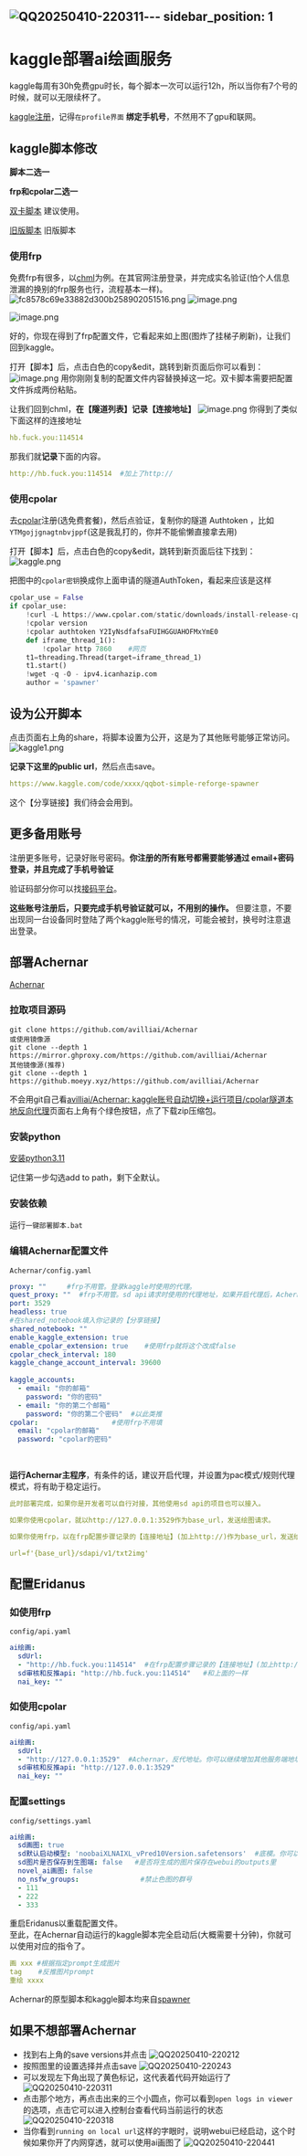 ![QQ20250410-220311](https://github.com/user-attachments/assets/f82e603c-862a-4c1f-9ceb-0f8afcf70c59)---
sidebar_position: 1
---
# kaggle部署ai绘画服务
kaggle每周有30h免费gpu时长，每个脚本一次可以运行12h，所以当你有7个号的时候，就可以无限续杯了。

[kaggle注册](https://www.kaggle.com/code/spawnerqwq/qqbot-simple-reforge-spawner)，记得`在profile界面`  **绑定手机号**，不然用不了gpu和联网。
## kaggle脚本修改
**脚本二选一**

**frp和cpolar二选一**

[双卡脚本](https://www.kaggle.com/code/spawnerqwq/qqbot-simple-reforge-spawner) 建议使用。

[旧版脚本](https://www.kaggle.com/code/lzrea06/qqbot-simple-reforge-spawner-bfef6d) 旧版脚本
### 使用frp
免费frp有很多，以[chml](https://panel.chmlfrp.cn/tunnelm/manage)为例。在其官网注册登录，并完成实名验证(怕个人信息泄漏的换别的frp服务也行，流程基本一样)。
![fc8578c69e33882d300b258902051516.png](https://raw.githubusercontent.com/avilliai/imgBed/master/images/fc8578c69e33882d300b258902051516.png)
![image.png](https://raw.githubusercontent.com/avilliai/imgBed/master/images/20250126101517.png)

![image.png](https://raw.githubusercontent.com/avilliai/imgBed/master/images/20250126101914.png)

好的，你现在得到了frp配置文件，它看起来如上图(图炸了挂梯子刷新)，让我们回到kaggle。

打开【脚本】后，点击白色的copy&edit，跳转到新页面后你可以看到：  
![image.png](https://raw.githubusercontent.com/avilliai/imgBed/master/images/20250126102141.png)
用你刚刚复制的配置文件内容替换掉这一坨。双卡脚本需要把配置文件拆成两份粘贴。

让我们回到chml，**在【隧道列表】记录【连接地址】**
![image.png](https://raw.githubusercontent.com/avilliai/imgBed/master/images/20250126102449.png)
你得到了类似下面这样的连接地址
```yaml
hb.fuck.you:114514 
```
那我们就**记录**下面的内容。
```yaml
http://hb.fuck.you:114514  #加上了http://
```
### 使用cpolar
去[cpolar](https://dashboard.cpolar.com/get-started)注册(选免费套餐)，然后点验证，复制你的隧道 Authtoken ，比如`YTMgojjgnagtnbvjppf`(这是我乱打的，你并不能偷懒直接拿去用)

打开【脚本】后，点击白色的copy&edit，跳转到新页面后往下找到：
![kaggle.png](https://raw.githubusercontent.com/avilliai/imgBed/master/images/kaggle.png)

把图中的`cpolar密钥`换成你上面申请的隧道AuthToken，看起来应该是这样
```python  
cpolar_use = False
if cpolar_use:
    !curl -L https://www.cpolar.com/static/downloads/install-release-cpolar.sh | sudo bash
    !cpolar version
    !cpolar authtoken Y2IyNsdfafsaFUIHGGUAHOFMxYmE0
    def iframe_thread_1():
        !cpolar http 7860    #网页
    t1=threading.Thread(target=iframe_thread_1)
    t1.start()
    !wget -q -O - ipv4.icanhazip.com
    author = 'spawner'
```  
## 设为公开脚本
点击页面右上角的share，将脚本设置为公开，这是为了其他账号能够正常访问。  
![kaggle1.png](https://raw.githubusercontent.com/avilliai/imgBed/master/images/kaggle1.png)

**记录下这里的public url**，然后点击save。
```yaml  
https://www.kaggle.com/code/xxxx/qqbot-simple-reforge-spawner  
```  
这个【分享链接】我们待会会用到。
## 更多备用账号
注册更多账号，记录好账号密码。**你注册的所有账号都需要能够通过 email+密码 登录，并且完成了手机号验证**

验证码部分你可以找[接码平台](https://sms-activate.guru/en/email-activations)。

**这些账号注册后，只要完成手机号验证就可以，不用别的操作。** 但要注意，不要出现同一台设备同时登陆了两个kaggle账号的情况，可能会被封，换号时注意退出登录。
## 部署Achernar
[Achernar](https://github.com/avilliai/Achernar)

### 拉取项目源码
```
git clone https://github.com/avilliai/Achernar
或使用镜像源  
git clone --depth 1 https://mirror.ghproxy.com/https://github.com/avilliai/Achernar
其他镜像源(推荐)  
git clone --depth 1 https://github.moeyy.xyz/https://github.com/avilliai/Achernar
```
不会用git自己看[avilliai/Achernar: kaggle账号自动切换+运行项目/cpolar隧道本地反向代理](https://github.com/avilliai/Achernar)页面右上角有个绿色按钮，点了下载zip压缩包。
### 安装python
[安装python3.11](https://mirrors.huaweicloud.com/python/3.11.0/python-3.11.0-amd64.exe)

记住第一步勾选add to path，剩下全默认。
### 安装依赖
运行`一键部署脚本.bat`

### 编辑Achernar配置文件
`Achernar/config.yaml`
```yaml
proxy: ""     #frp不用管。登录kaggle时使用的代理。  
quest_proxy: ""  #frp不用管。sd api请求时使用的代理地址，如果开启代理后，Achernar反代不能正常工作请填写此项。你代理软件的http代理地址。取决于具体情况，clash一般http://127.0.0.1:7890  
port: 3529       
headless: true   
#在shared_notebook填入你记录的【分享链接】  
shared_notebook: ""  
enable_kaggle_extension: true  
enable_cpolar_extension: true    #使用frp就将这个改成false
cpolar_check_interval: 180  
kaggle_change_account_interval: 39600  
  
kaggle_accounts:  
  - email: "你的邮箱"  
    password: "你的密码"  
  - email: "你的第二个邮箱"  
    password: "你的第二个密码"  #以此类推  
cpolar:                  #使用frp不用填
  email: "cpolar的邮箱"  
  password: "cpolar的密码"  
  
  
```  
**运行Achernar主程序**，有条件的话，建议开启代理，并设置为pac模式/规则代理模式，将有助于稳定运行。
```yaml
此时部署完成，如果你是开发者可以自行对接，其他使用sd api的项目也可以接入。

如果你使用cpolar，就以http://127.0.0.1:3529作为base_url，发送绘图请求。

如果你使用frp，以在frp配置步骤记录的【连接地址】(加上http://)作为base_url，发送绘图请求。

url=f'{base_url}/sdapi/v1/txt2img'
```

## 配置Eridanus
### 如使用frp
`config/api.yaml`
```yaml  
ai绘画:  
  sdUrl:    
  - "http://hb.fuck.you:114514"  #在frp配置步骤记录的【连接地址】(加上http://)
  sd审核和反推api: "http://hb.fuck.you:114514"   #和上面的一样
  nai_key: ""  
```  
### 如使用cpolar
`config/api.yaml`
```yaml  
ai绘画:  
  sdUrl:    
  - "http://127.0.0.1:3529"  #Achernar，反代地址。你可以继续增加其他服务端地址。  
  sd审核和反推api: "http://127.0.0.1:3529"  
  nai_key: ""  
```  
### 配置settings
`config/settings.yaml`
```yaml  
ai绘画:  
  sd画图: true  
  sd默认启动模型: 'noobaiXLNAIXL_vPred10Version.safetensors'  #底模。你可以改成miaomiao_1_4.safetensors。  
  sd图片是否保存到生图端: false   #是否将生成的图片保存在webui的outputs里  
  novel_ai画图: false  
  no_nsfw_groups:               #禁止色图的群号  
  - 111  
  - 222
  - 333  
```  
重启Eridanus以重载配置文件。   
至此，在Achernar自动运行的kaggle脚本完全启动后(大概需要十分钟)，你就可以使用对应的指令了。
```yaml  
画 xxx #根据指定prompt生成图片  
tag    #反推图片prompt  
重绘 xxxx
```

Achernar的原型脚本和kaggle脚本均来自[spawner](https://github.com/spawner1145)

## 如果不想部署Achernar
- 找到右上角的save versions并点击
![QQ20250410-220212](https://github.com/user-attachments/assets/bc46ccf6-7d01-48c6-88ba-dc8e4515e686)
- 按照图里的设置选择并点击save
![QQ20250410-220243](https://github.com/user-attachments/assets/8ab24516-7d03-4e32-87b8-d36c7cb9be6e)
- 可以发现左下角出现了黄色标记，这代表着代码开始运行了
![QQ20250410-220311](https://github.com/user-attachments/assets/1e29546e-aace-4ad3-adee-8e897d7fd6b9)
- 点击那个地方，再点击出来的三个小圆点，你可以看到`open logs in viewer`的选项，点击它可以进入控制台查看代码当前运行的状态
![QQ20250410-220318](https://github.com/user-attachments/assets/7c0927ae-b5f6-4b73-9028-0b7d4b36dd2c)
- 当你看到`running on local url`这样的字眼时，说明webui已经启动，这个时候如果你开了内网穿透，就可以使用ai画图了
![QQ20250410-220441](https://github.com/user-attachments/assets/e12e648f-1e45-493b-99f7-c088a65524f2)
